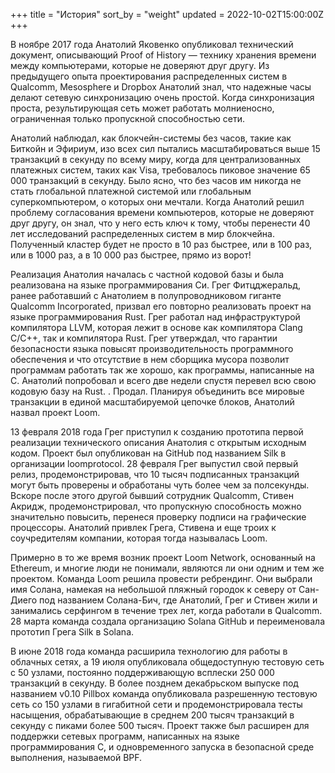 +++
title = "История"
sort_by = "weight"
updated = 2022-10-02T15:00:00Z
+++

В ноябре 2017 года Анатолий Яковенко опубликовал технический документ, описывающий Proof of History — технику хранения времени между компьютерами, которые не доверяют друг другу. Из предыдущего опыта проектирования распределенных систем в Qualcomm, Mesosphere и Dropbox Анатолий знал, что надежные часы делают сетевую синхронизацию очень простой. Когда синхронизация проста, результирующая сеть может работать молниеносно, ограниченная только пропускной способностью сети.

Анатолий наблюдал, как блокчейн-системы без часов, такие как Биткойн и Эфириум, изо всех сил пытались масштабироваться выше 15 транзакций в секунду по всему миру, когда для централизованных платежных систем, таких как Visa, требовалось пиковое значение 65 000 транзакций в секунду. Было ясно, что без часов им никогда не стать глобальной платежной системой или глобальным суперкомпьютером, о которых они мечтали. Когда Анатолий решил проблему согласования времени компьютеров, которые не доверяют друг другу, он знал, что у него есть ключ к тому, чтобы перенести 40 лет исследований распределенных систем в мир блокчейна. Полученный кластер будет не просто в 10 раз быстрее, или в 100 раз, или в 1000 раз, а в 10 000 раз быстрее, прямо из ворот!

Реализация Анатолия началась с частной кодовой базы и была реализована на языке программирования Си. Грег Фитцджеральд, ранее работавший с Анатолием в полупроводниковом гиганте Qualcomm Incorporated, призвал его повторно реализовать проект на языке программирования Rust. Грег работал над инфраструктурой компилятора LLVM, которая лежит в основе как компилятора Clang C/C++, так и компилятора Rust. Грег утверждал, что гарантии безопасности языка повысят производительность программного обеспечения и что отсутствие в нем сборщика мусора позволит программам работать так же хорошо, как программы, написанные на C. Анатолий попробовал и всего две недели спустя перевел всю свою кодовую базу на Rust. . Продал. Планируя объединить все мировые транзакции в единой масштабируемой цепочке блоков, Анатолий назвал проект Loom.

13 февраля 2018 года Грег приступил к созданию прототипа первой реализации технического описания Анатолия с открытым исходным кодом. Проект был опубликован на GitHub под названием Silk в организации loomprotocol. 28 февраля Грег выпустил свой первый релиз, продемонстрировав, что 10 тысяч подписанных транзакций могут быть проверены и обработаны чуть более чем за полсекунды. Вскоре после этого другой бывший сотрудник Qualcomm, Стивен Акридж, продемонстрировал, что пропускную способность можно значительно повысить, перенеся проверку подписи на графические процессоры. Анатолий привлек Грега, Стивена и еще троих к соучредителям компании, которая тогда называлась Loom.

Примерно в то же время возник проект Loom Network, основанный на Ethereum, и многие люди не понимали, являются ли они одним и тем же проектом. Команда Loom решила провести ребрендинг. Они выбрали имя Солана, намекая на небольшой пляжный городок к северу от Сан-Диего под названием Солана-Бич, где Анатолий, Грег и Стивен жили и занимались серфингом в течение трех лет, когда работали в Qualcomm. 28 марта команда создала организацию Solana GitHub и переименовала прототип Грега Silk в Solana.

В июне 2018 года команда расширила технологию для работы в облачных сетях, а 19 июля опубликовала общедоступную тестовую сеть с 50 узлами, постоянно поддерживающую всплески 250 000 транзакций в секунду. В более позднем декабрьском выпуске под названием v0.10 Pillbox команда опубликовала разрешенную тестовую сеть со 150 узлами в гигабитной сети и продемонстрировала тесты насыщения, обрабатывающие в среднем 200 тысяч транзакций в секунду с пиками более 500 тысяч. Проект также был расширен для поддержки сетевых программ, написанных на языке программирования C, и одновременного запуска в безопасной среде выполнения, называемой BPF.
